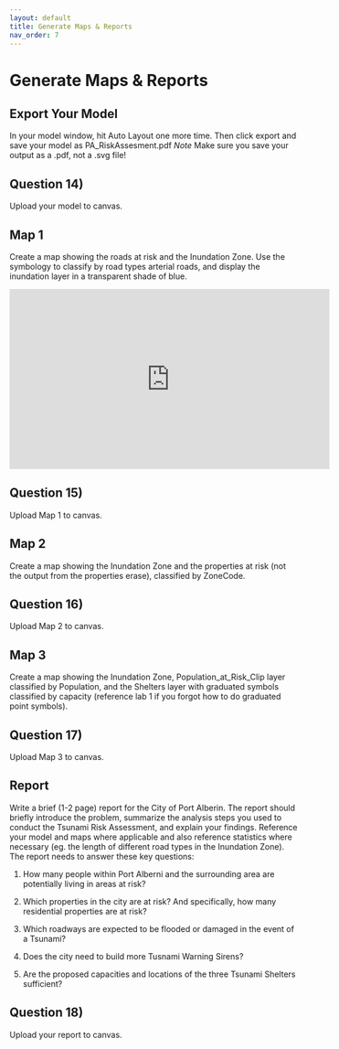 ```yaml
---
layout: default
title: Generate Maps & Reports
nav_order: 7
---
```


# Generate Maps & Reports


## Export Your Model

In your model window, hit Auto Layout one more time.  Then click export and save your model as PA_RiskAssesment.pdf  *Note* Make sure you save your output as a .pdf, not a .svg file!

## Question 14)
Upload your model to canvas.

## Map 1

Create a map showing the roads at risk and the Inundation Zone.  Use the symbology to classify by road types arterial roads, and display the inundation layer in a transparent shade of blue.

<iframe width="560" height="315" src="https://www.youtube.com/embed/HtsorpP41Cw" title="YouTube video player" frameborder="0" allow="accelerometer; autoplay; clipboard-write; encrypted-media; gyroscope; picture-in-picture" allowfullscreen></iframe>

## Question 15)
Upload Map 1 to canvas.

## Map 2

Create a map showing the Inundation Zone and the properties at risk (not the output from the properties erase), classified by ZoneCode.  

## Question 16)
Upload Map 2 to canvas.

## Map 3

Create a map showing the Inundation Zone, Population_at_Risk_Clip layer classified by Population, and the Shelters layer with graduated symbols classified by capacity (reference lab 1 if you forgot how to do graduated point symbols).

## Question 17)
Upload Map 3 to canvas.

## Report
Write a brief (1-2 page) report for the City of Port Alberin.  The report should briefly introduce the problem, summarize the analysis steps you used to conduct the Tsunami Risk Assessment, and explain your findings.  Reference your model and maps where applicable and also reference statistics where necessary (eg. the length of different road types in the Inundation Zone).  The report needs to answer these key questions:

1) How many people within Port Alberni and the surrounding area are potentially living in areas at risk?
<!-- 6,474 -->

2) Which properties in the city are at risk?  And specifically, how many residential properties are at risk?
<!-- 1413 total, 971 residential -->

3) Which roadways are expected to be flooded or damaged in the event of a Tsunami?
<!-- 8432.38108989368 -->

4) Does the city need to build more Tusnami Warning Sirens?
<!-- No, the existing infrastructure is sufficient -->

5) Are the proposed capacities and locations of the three Tsunami Shelters sufficient?
<!-- Capacity needs to be increased or more shelters should be built. -->

## Question 18)
Upload your report to canvas.